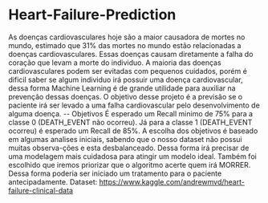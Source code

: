 # Heart-Failure-Prediction
As doenças cardiovasculares hoje são a maior causadora de mortes no mundo, estimado que 31% das mortes no mundo estão relacionadas a doenças cardiovasculares. Essas doenças causam diretamente a falha do coração que levam a morte do individuo.  A maioria das doenças cardiovasculares podem ser evitadas com pequenos cuidados, porém é dificil saber se algum individuo irá possuir uma doença cardiovascular, dessa forma Machine Learning é de grande utilidade para auxiliar na prevenção dessas doenças.  O objetivo desse projeto é a previsão se o paciente irá ser levado a uma falha cardiovascular pelo desenvolvimento de alguma doença.   -- Objetivos    É esperado um Recall minimo de 75% para a classe 0 (DEATH_EVENT não ocorreu). Já para a classe 1 (DEATH_EVENT ocorreu) é esperado um Recall de 85%.     A escolha dos objetivos é baseado em algumas analises iniciais, sabendo que o nosso dataset não possui muitas observa-ções e esta desbalanceado. Dessa forma irá precisar de uma modelagem mais cuidadosa para atingir um modelo ideal.     Também foi escolhido que iremos priorizar que o algoritmo acerte quem irá MORRER. Dessa forma poderia ser iniciado um tratamento para o paciente antecipadamente.  Dataset: https://www.kaggle.com/andrewmvd/heart-failure-clinical-data
